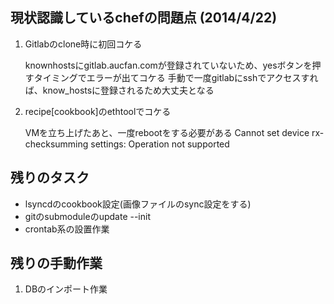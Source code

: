 





## 現状認識しているchefの問題点 (2014/4/22)


  1. Gitlabのclone時に初回コケる

      knownhostsにgitlab.aucfan.comが登録されていないため、yesボタンを押すタイミングでエラーが出てコケる
      手動で一度gitlabにsshでアクセスすれば、know_hostsに登録されるため大丈夫となる


  2. recipe[cookbook]のethtoolでコケる

      VMを立ち上げたあと、一度rebootをする必要がある
      Cannot set device rx-checksumming settings: Operation not supported


## 残りのタスク

  - lsyncdのcookbook設定(画像ファイルのsync設定をする)
  - gitのsubmoduleのupdate --init
  - crontab系の設置作業


## 残りの手動作業

  1. DBのインポート作業
